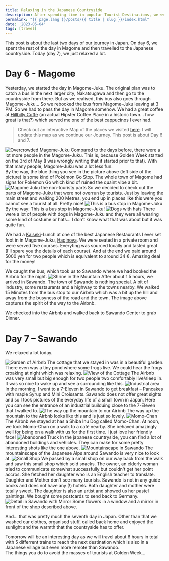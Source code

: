 ```yaml
---
title: Relaxing in the Japanese Countryside
description: After spending time in popular Tourist Destinations, we went to the countryside where not many tourists go.
permalink: "{{ page.lang }}/posts/{{ title | slug }}/index.html"
date: '2023-05-04'
tags: [travel]
---
```


This post is about the last two days of our journey in Japan. On day 6, we spent the rest of the day in Magome and then travelled to the Japanese countryside. Today (day 7), we just relaxed a lot.
# Day 6 - Magome

Yesterday, we started the day in Magome-Juku. The original plan was to catch a bus in the next larger city, Nakatsugawa and then go to the countryside from there. But as we realised, this bus also goes through Magome-Juku… So we rebooked the bus from Magome-Juku leaving at 3 PM. So we had to pass the day in Magome somehow. We had a great coffee at [Hillbilly Coffe](https://www.google.com/maps/place/HillBilly+Coffee+Company/@35.5251473,137.5631691,17z/data=!3m1!4b1!4m6!3m5!1s0x601cb6fd476935ed:0x5b18e4a4d4bb7679!8m2!3d35.525143!4d137.565744!16s%2Fg%2F11dxsvnwbn) (an actual Hipster Coffee Place in a historic town… how great is that?) which served me one of the best cappucinos I ever had.

> Check out an interactive Map of the places we visited [here](https://wanderlog.com/view/ipgoeoyijw/japan-trip/shared). I will update this map as we continue our Journey. This post is about Day 6 and 7.


![Overcrowded Magome-Juku](/images/japan07/2023-05-03_134013_00.JPG)
Compared to the days before, there were a lot more people in the Magome-Juku. This is, because Golden Week started on the 3rd of May (I was wrongly writing that it started prior to that). With that many people, Magome-Juku was a lot less fun.  
By the way, the blue thing you see in the picture above (left side of the picture) is some kind of Pokémon Go Stop. The whole town of Magome had signs for Pokémon Go which kind of ruined the quaint vibe a bit.
![Magome Juku the non-touristy parts](/images/japan07/2023-05-03_105740_00.JPG)
So we decided to check out the parts of Magome-Juku that were not overrun by tourists. Just by leaving the main street and walking 200 Metres, you end up in places like this were you cannot see a tourist at all. Pretty nice!
![This is a bus stop in Magome-Juku](/images/japan07/2023-05-03_105935_00.JPG)
By the way: This is a bus stop in Magome-Juku!
![Dogs with hats](/images/japan07/2023-05-03_135552_00.JPG)
There were a lot of people with dogs in Magome-Juku and they were all wearing some kind of costume or hats… I don't know what that was about but it was quite fun.

We had a [Kaiseki](https://en.wikipedia.org/wiki/Kaiseki)-Lunch at one of the best Japanese Restaurants I ever set foot in in Magome-Juku, [Haginoya](https://www.google.com/maps/place/Haginoya/@35.5239346,137.5650787,20.88z/data=!4m14!1m7!3m6!1s0x601cb6fd476935ed:0x5b18e4a4d4bb7679!2sHillBilly+Coffee+Company!8m2!3d35.525143!4d137.565744!16s%2Fg%2F11dxsvnwbn!3m5!1s0x601cb6e2c93ad075:0x312a253ac85c0bd2!8m2!3d35.5238588!4d137.5653563!16s%2Fg%2F1ttpgzj2). We were seated in a private room and were served five courses. Everyting was sourced locally and tasted great (I'll spare you the details of each course). And at the end we paid around 5000 yen for two people which is equivalent to around 34 €. Amazing deal for the money!

We caught the bus, which took us to Sawando where we had booked the Airbnb for the night.
![Shrine in the Mountain](/images/japan07/2023-05-03_164234_00.JPG)
After about 1.5 hours, we arrived in Sawando. The town of Sawando is nothing special. A bit of industry, some restaurants and a highway to the towns nearby. We walked 15 Minutes from the bus stop to our Airbnb which was a bit up the hill and away from the busyness of the road and the town. The image above captures the spirit of the way to the Airbnb.

We checked into the Airbnb and walked back to Sawando Center to grab Dinner. 

# Day 7 – Sawando
We relaxed a lot today. 

![Garden of Airbnb](/images/japan07/2023-05-04_125233_00.JPG)
The cottage that we stayed in was in a beautiful garden. There even was a tiny pond where some frogs live. We could hear the frogs croaking at night which was relaxing.
![View of the Cottage](/images/japan07/2023-05-04_083101_00.JPG)
The Airbnb was very small but big enough for two people two comfortably live/sleep in. It was so nice to wake up and see a surrounding like this.
![Industrial area](/images/japan07/2023-05-04_084424_00.JPG)
In the morning, I went to a 7-Eleven in Sawando to get breakfast – Pancakes with maple Syrup and Mini Croissants. Sawando does not offer great sights and so I took pictures of the everyday life of a small town in Japan. Here you can see the entrance of an industrial builduing close to the 7-Eleven that I walked to.
![The way up the mountain to our Airbnb](/images/japan07/2023-05-04_090557_00.JPG)
The way up the mountain to the Airbnb looks like this and is just so lovely.
![Momo-Chan](/images/japan07/2023-05-04_113949_00.jpg)
The Airbnb we stayed at has a Shiba Inu Dog called Momo-Chan. At noon, we took Momo-Chan on a walk to a café nearby. She behaved amazingly well for being on a walk with us for the first time. I just love her friendly face!
![Abandoned Truck](/images/japan07/2023-05-04_120827_00.JPG)
In the japanese countryside, you can find a lot of abandoned buildings and vehicles. They can make for some pretty interesting shots like the one above.
![Mountainscape in Sawando](/images/japan07/2023-05-04_121544_00.JPG)
The mountainscape of the Japanese Alps around Sawando is very nice to look at.
![Small Shop](/images/japan07/2023-05-04_121731_00.JPG)
We passed by a small shop on our way back from the walk and saw this small shop which sold snacks. The owner, an elderly woman tried to communicate somewhat successfully but couldn't get her point accros. She fetched her daughter who is an English teacher to translate. Daughter and Mother don't see many tourists. Sawando is not in any guide books and does not have any (!) hotels. Both daughter and mother were totally sweet. The daughter is also an artist and showed us her pastel paintings. We bought some postcards to send back to Germany.
![Detail in Sawando with Mirror](/images/japan07/2023-05-04_122142_00.JPG)
Some flowers in a window and a mirror in front of the shop described above.

And… that was pretty much the seventh day in Japan. Other than that we washed our clothes, organised stuff, called back home and enjoyed the sunlight and the warmth that the countryside has to offer.

Tomorrow will be an interesting day as we will travel about 6 hours in total with 5 differrent trains to reach the next destination which is also in a Japanese village but even more remote than Sawando.  
The things you do to avoid the masses of tourists at Golden Week…
